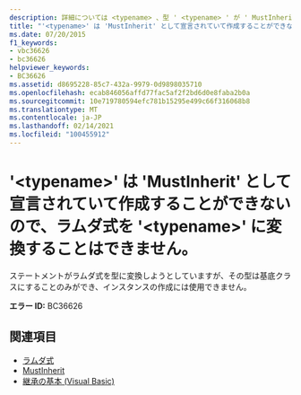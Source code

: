 ```yaml
---
description: 詳細については <typename> 、型 ' <typename> ' が ' MustInherit ' として宣言されていて作成できないため、ラムダ式を ' ' に変換できません
title: "'<typename>' は 'MustInherit' として宣言されていて作成することができないので、ラムダ式を '<typename>' に変換することはできません。"
ms.date: 07/20/2015
f1_keywords:
- vbc36626
- bc36626
helpviewer_keywords:
- BC36626
ms.assetid: d8695228-85c7-432a-9979-0d9898035710
ms.openlocfilehash: ecab846056affd77fac5af2f2bd6d0e8faba2b0a
ms.sourcegitcommit: 10e719780594efc781b15295e499c66f316068b8
ms.translationtype: MT
ms.contentlocale: ja-JP
ms.lasthandoff: 02/14/2021
ms.locfileid: "100455912"
---
```

# <a name="lambda-expression-cannot-be-converted-to-typename-because-type-typename-is-declared-mustinherit-and-cannot-be-created"></a>'\<typename>' は 'MustInherit' として宣言されていて作成することができないので、ラムダ式を '\<typename>' に変換することはできません。

ステートメントがラムダ式を型に変換しようとしていますが、その型は基底クラスにすることのみができ、インスタンスの作成には使用できません。  
  
 **エラー ID:** BC36626  
  
## <a name="see-also"></a>関連項目

- [ラムダ式](../programming-guide/language-features/procedures/lambda-expressions.md)
- [MustInherit](../language-reference/modifiers/mustinherit.md)
- [継承の基本 (Visual Basic)](../programming-guide/language-features/objects-and-classes/inheritance-basics.md)
